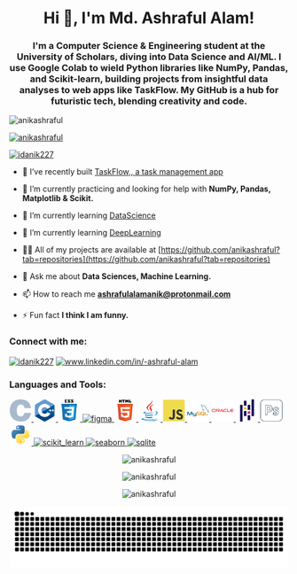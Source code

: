 <h1 align="center">Hi 👋, I'm Md. Ashraful Alam!</h1>
<h3 align="center">I'm a Computer Science & Engineering student at the University of Scholars, diving into Data Science and AI/ML. I use Google Colab to wield Python libraries like NumPy, Pandas, and Scikit-learn, building projects from insightful data analyses to web apps like TaskFlow. My GitHub is a hub for futuristic tech, blending creativity and code.</h3>

<p align="left"> <img src="https://komarev.com/ghpvc/?username=anikashraful&label=Profile%20views&color=0e75b6&style=flat" alt="anikashraful" /> </p>

<p align="left"> <a href="https://github.com/ryo-ma/github-profile-trophy"><img src="https://github-profile-trophy.vercel.app/?username=anikashraful" alt="anikashraful" /></a> </p>

<p align="left"> <a href="https://twitter.com/idanik227" target="blank"><img src="https://img.shields.io/twitter/follow/idanik227?logo=twitter&style=for-the-badge" alt="idanik227" /></a> </p>

- 🔭 I’ve recently built [TaskFlow,, a task management app](https://github.com/anikashraful/taskflow)

- 🤝 I’m currently practicing and looking for help with **NumPy, Pandas, Matplotlib & Scikit.**

- 🌱 I’m currently learning [DataScience](https://github.com/anikashraful/data-science-projects)

- 🌱 I’m currently learning [DeepLearning](https://github.com/anikashraful/deep-learning-practice)

- 👨‍💻 All of my projects are available at [https://github.com/anikashraful?tab=repositories](https://github.com/anikashraful?tab=repositories)

- 💬 Ask me about **Data Sciences, Machine Learning.**

- 📫 How to reach me **ashrafulalamanik@protonmail.com**

- ⚡ Fun fact **I think I am funny.**

<h3 align="left">Connect with me:</h3>
<p align="left">
<a href="https://twitter.com/idanik227" target="blank"><img align="center" src="https://raw.githubusercontent.com/rahuldkjain/github-profile-readme-generator/master/src/images/icons/Social/twitter.svg" alt="idanik227" height="30" width="40" /></a>
<a href="https://linkedin.com/in/www.linkedin.com/in/-ashraful-alam" target="blank"><img align="center" src="https://raw.githubusercontent.com/rahuldkjain/github-profile-readme-generator/master/src/images/icons/Social/linked-in-alt.svg" alt="www.linkedin.com/in/-ashraful-alam" height="30" width="40" /></a>
</p>

<h3 align="left">Languages and Tools:</h3>
<p align="left"> <a href="https://www.cprogramming.com/" target="_blank" rel="noreferrer"> <img src="https://raw.githubusercontent.com/devicons/devicon/master/icons/c/c-original.svg" alt="c" width="40" height="40"/> </a> <a href="https://www.w3schools.com/cpp/" target="_blank" rel="noreferrer"> <img src="https://raw.githubusercontent.com/devicons/devicon/master/icons/cplusplus/cplusplus-original.svg" alt="cplusplus" width="40" height="40"/> </a> <a href="https://www.w3schools.com/css/" target="_blank" rel="noreferrer"> <img src="https://raw.githubusercontent.com/devicons/devicon/master/icons/css3/css3-original-wordmark.svg" alt="css3" width="40" height="40"/> </a> <a href="https://www.figma.com/" target="_blank" rel="noreferrer"> <img src="https://www.vectorlogo.zone/logos/figma/figma-icon.svg" alt="figma" width="40" height="40"/> </a> <a href="https://www.w3.org/html/" target="_blank" rel="noreferrer"> <img src="https://raw.githubusercontent.com/devicons/devicon/master/icons/html5/html5-original-wordmark.svg" alt="html5" width="40" height="40"/> </a> <a href="https://www.java.com" target="_blank" rel="noreferrer"> <img src="https://raw.githubusercontent.com/devicons/devicon/master/icons/java/java-original.svg" alt="java" width="40" height="40"/> </a> <a href="https://developer.mozilla.org/en-US/docs/Web/JavaScript" target="_blank" rel="noreferrer"> <img src="https://raw.githubusercontent.com/devicons/devicon/master/icons/javascript/javascript-original.svg" alt="javascript" width="40" height="40"/> </a> <a href="https://www.mysql.com/" target="_blank" rel="noreferrer"> <img src="https://raw.githubusercontent.com/devicons/devicon/master/icons/mysql/mysql-original-wordmark.svg" alt="mysql" width="40" height="40"/> </a> <a href="https://www.oracle.com/" target="_blank" rel="noreferrer"> <img src="https://raw.githubusercontent.com/devicons/devicon/master/icons/oracle/oracle-original.svg" alt="oracle" width="40" height="40"/> </a> <a href="https://pandas.pydata.org/" target="_blank" rel="noreferrer"> <img src="https://raw.githubusercontent.com/devicons/devicon/2ae2a900d2f041da66e950e4d48052658d850630/icons/pandas/pandas-original.svg" alt="pandas" width="40" height="40"/> </a> <a href="https://www.photoshop.com/en" target="_blank" rel="noreferrer"> <img src="https://raw.githubusercontent.com/devicons/devicon/master/icons/photoshop/photoshop-line.svg" alt="photoshop" width="40" height="40"/> </a> <a href="https://www.python.org" target="_blank" rel="noreferrer"> <img src="https://raw.githubusercontent.com/devicons/devicon/master/icons/python/python-original.svg" alt="python" width="40" height="40"/> </a> <a href="https://scikit-learn.org/" target="_blank" rel="noreferrer"> <img src="https://upload.wikimedia.org/wikipedia/commons/0/05/Scikit_learn_logo_small.svg" alt="scikit_learn" width="40" height="40"/> </a> <a href="https://seaborn.pydata.org/" target="_blank" rel="noreferrer"> <img src="https://seaborn.pydata.org/_images/logo-mark-lightbg.svg" alt="seaborn" width="40" height="40"/> </a> <a href="https://www.sqlite.org/" target="_blank" rel="noreferrer"> <img src="https://www.vectorlogo.zone/logos/sqlite/sqlite-icon.svg" alt="sqlite" width="40" height="40"/> </a> </p>

<p align="center"><img src="https://github-readme-stats.vercel.app/api/top-langs?username=anikashraful&show_icons=true&locale=en&layout=compact&theme=dracula" alt="anikashraful" /></p>

<p align="center"><img src="https://github-readme-stats.vercel.app/api?username=anikashraful&show_icons=true&locale=en&theme=dracula" alt="anikashraful" /></p>

<p align="center"><img src="https://github-readme-streak-stats.herokuapp.com/?user=anikashraful&theme=dracula" alt="anikashraful" /></p>

<p align="center">
  <picture>
    <source media="(prefers-color-scheme: dark)" srcset="https://raw.githubusercontent.com/anikashraful/anikashraful/output/snake-dark.svg">
    <source media="(prefers-color-scheme: light)" srcset="https://raw.githubusercontent.com/anikashraful/anikashraful/output/snake.svg">
    <img alt="snake contribution graph" src="https://raw.githubusercontent.com/anikashraful/anikashraful/output/snake.svg">
  </picture>
</p>
